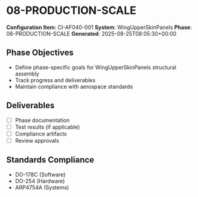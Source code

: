 # 08-PRODUCTION-SCALE

**Configuration Item**: CI-AF040-001
**System**: WingUpperSkinPanels
**Phase**: 08-PRODUCTION-SCALE
**Generated**: 2025-08-25T08:05:30+00:00

## Phase Objectives
- Define phase-specific goals for WingUpperSkinPanels structural assembly
- Track progress and deliverables
- Maintain compliance with aerospace standards

## Deliverables
- [ ] Phase documentation
- [ ] Test results (if applicable)
- [ ] Compliance artifacts
- [ ] Review approvals

## Standards Compliance
- DO-178C (Software)
- DO-254 (Hardware)
- ARP4754A (Systems)

